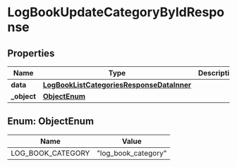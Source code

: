 

# LogBookUpdateCategoryByIdResponse


## Properties

| Name | Type | Description | Notes |
|------------ | ------------- | ------------- | -------------|
|**data** | [**LogBookListCategoriesResponseDataInner**](LogBookListCategoriesResponseDataInner.md) |  |  |
|**_object** | [**ObjectEnum**](#ObjectEnum) |  |  |



## Enum: ObjectEnum

| Name | Value |
|---- | -----|
| LOG_BOOK_CATEGORY | &quot;log_book_category&quot; |



